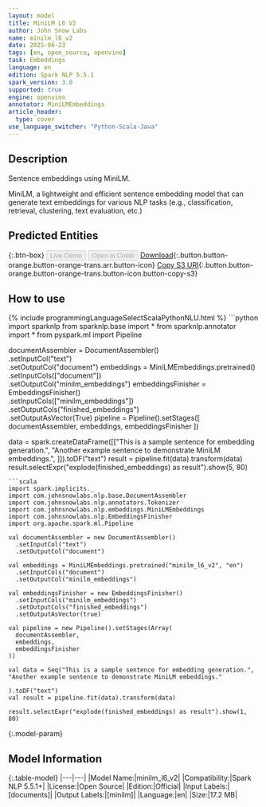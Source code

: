 ```yaml
---
layout: model
title: MiniLM L6 V2
author: John Snow Labs
name: minilm_l6_v2
date: 2025-06-23
tags: [en, open_source, openvino]
task: Embeddings
language: en
edition: Spark NLP 5.5.1
spark_version: 3.0
supported: true
engine: openvino
annotator: MiniLMEmbeddings
article_header:
  type: cover
use_language_switcher: "Python-Scala-Java"
---
```


## Description

Sentence embeddings using MiniLM.

MiniLM, a lightweight and efficient sentence embedding model that can generate text embeddings
for various NLP tasks (e.g., classification, retrieval, clustering, text evaluation, etc.)

## Predicted Entities



{:.btn-box}
<button class="button button-orange" disabled>Live Demo</button>
<button class="button button-orange" disabled>Open in Colab</button>
[Download](https://s3.amazonaws.com/auxdata.johnsnowlabs.com/public/models/minilm_l6_v2_en_5.5.1_3.0_1750674121132.zip){:.button.button-orange.button-orange-trans.arr.button-icon}
[Copy S3 URI](s3://auxdata.johnsnowlabs.com/public/models/minilm_l6_v2_en_5.5.1_3.0_1750674121132.zip){:.button.button-orange.button-orange-trans.button-icon.button-copy-s3}

## How to use



<div class="tabs-box" markdown="1">
{% include programmingLanguageSelectScalaPythonNLU.html %}
```python
import sparknlp
from sparknlp.base import *
from sparknlp.annotator import *
from pyspark.ml import Pipeline

documentAssembler = DocumentAssembler() \
    .setInputCol("text") \
    .setOutputCol("document")
embeddings = MiniLMEmbeddings.pretrained() \
    .setInputCols(["document"]) \
    .setOutputCol("minilm_embeddings")
embeddingsFinisher = EmbeddingsFinisher() \
    .setInputCols(["minilm_embeddings"]) \
    .setOutputCols("finished_embeddings") \
    .setOutputAsVector(True)
pipeline = Pipeline().setStages([
    documentAssembler,
    embeddings,
    embeddingsFinisher
])

data = spark.createDataFrame([["This is a sample sentence for embedding generation.",
    "Another example sentence to demonstrate MiniLM embeddings.",
]]).toDF("text")
result = pipeline.fit(data).transform(data)
result.selectExpr("explode(finished_embeddings) as result").show(5, 80)
```
```scala
import spark.implicits._
import com.johnsnowlabs.nlp.base.DocumentAssembler
import com.johnsnowlabs.nlp.annotators.Tokenizer
import com.johnsnowlabs.nlp.embeddings.MiniLMEmbeddings
import com.johnsnowlabs.nlp.EmbeddingsFinisher
import org.apache.spark.ml.Pipeline

val documentAssembler = new DocumentAssembler()
  .setInputCol("text")
  .setOutputCol("document")

val embeddings = MiniLMEmbeddings.pretrained("minilm_l6_v2", "en")
  .setInputCols("document")
  .setOutputCol("minilm_embeddings")

val embeddingsFinisher = new EmbeddingsFinisher()
  .setInputCols("minilm_embeddings")
  .setOutputCols("finished_embeddings")
  .setOutputAsVector(true)

val pipeline = new Pipeline().setStages(Array(
  documentAssembler,
  embeddings,
  embeddingsFinisher
))

val data = Seq("This is a sample sentence for embedding generation.",
"Another example sentence to demonstrate MiniLM embeddings."

).toDF("text")
val result = pipeline.fit(data).transform(data)

result.selectExpr("explode(finished_embeddings) as result").show(1, 80)
```
</div>

{:.model-param}
## Model Information

{:.table-model}
|---|---|
|Model Name:|minilm_l6_v2|
|Compatibility:|Spark NLP 5.5.1+|
|License:|Open Source|
|Edition:|Official|
|Input Labels:|[documents]|
|Output Labels:|[minilm]|
|Language:|en|
|Size:|17.2 MB|